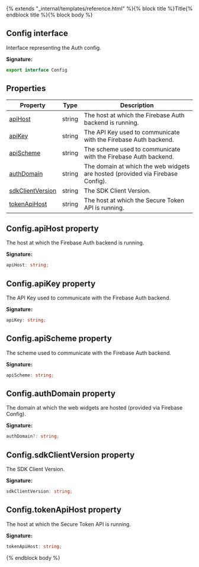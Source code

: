 {% extends "_internal/templates/reference.html" %}{% block title %}Title{% endblock title %}{% block body %}
## Config interface

Interface representing the Auth config.

<b>Signature:</b>

```typescript
export interface Config 
```

## Properties

|  Property | Type | Description |
|  --- | --- | --- |
|  [apiHost](./auth-types.config.md#configapihost_property) | string | The host at which the Firebase Auth backend is running. |
|  [apiKey](./auth-types.config.md#configapikey_property) | string | The API Key used to communicate with the Firebase Auth backend. |
|  [apiScheme](./auth-types.config.md#configapischeme_property) | string | The scheme used to communicate with the Firebase Auth backend. |
|  [authDomain](./auth-types.config.md#configauthdomain_property) | string | The domain at which the web widgets are hosted (provided via Firebase Config). |
|  [sdkClientVersion](./auth-types.config.md#configsdkclientversion_property) | string | The SDK Client Version. |
|  [tokenApiHost](./auth-types.config.md#configtokenapihost_property) | string | The host at which the Secure Token API is running. |

## Config.apiHost property

The host at which the Firebase Auth backend is running.

<b>Signature:</b>

```typescript
apiHost: string;
```

## Config.apiKey property

The API Key used to communicate with the Firebase Auth backend.

<b>Signature:</b>

```typescript
apiKey: string;
```

## Config.apiScheme property

The scheme used to communicate with the Firebase Auth backend.

<b>Signature:</b>

```typescript
apiScheme: string;
```

## Config.authDomain property

The domain at which the web widgets are hosted (provided via Firebase Config).

<b>Signature:</b>

```typescript
authDomain?: string;
```

## Config.sdkClientVersion property

The SDK Client Version.

<b>Signature:</b>

```typescript
sdkClientVersion: string;
```

## Config.tokenApiHost property

The host at which the Secure Token API is running.

<b>Signature:</b>

```typescript
tokenApiHost: string;
```
{% endblock body %}
